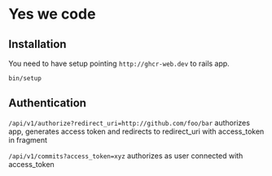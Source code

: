# Yes we code


## Installation

You need to have setup pointing `http://ghcr-web.dev` to rails app.
```
bin/setup
```

## Authentication

`/api/v1/authorize?redirect_uri=http://github.com/foo/bar` authorizes app, generates access token and redirects to redirect_uri with access_token in fragment

`/api/v1/commits?access_token=xyz` authorizes as user connected with access_token
